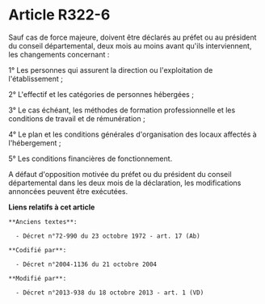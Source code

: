 # Article R322-6

Sauf cas de force majeure, doivent être déclarés au préfet ou au président du conseil départemental, deux mois au moins avant
qu'ils interviennent, les changements concernant : 

1° Les personnes qui assurent la direction ou l'exploitation de l'établissement ; 

2° L'effectif et les catégories de personnes hébergées ; 

3° Le cas échéant, les méthodes de formation professionnelle et les conditions de travail et de rémunération ; 

4° Le plan et les conditions générales d'organisation des locaux affectés à l'hébergement ; 

5° Les conditions financières de fonctionnement. 

A défaut d'opposition motivée du préfet ou du président du conseil départemental dans les deux mois de la déclaration, les
modifications annoncées peuvent être exécutées.

**Liens relatifs à cet article**

	**Anciens textes**:

	  - Décret n°72-990 du 23 octobre 1972 - art. 17 (Ab)

	**Codifié par**:

	  - Décret n°2004-1136 du 21 octobre 2004

	**Modifié par**:

	  - Décret n°2013-938 du 18 octobre 2013 - art. 1 (VD)

